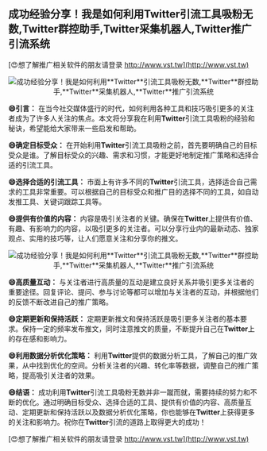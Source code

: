## **成功经验分享！我是如何利用**Twitter**引流工具吸粉无数,**Twitter**群控助手,**Twitter**采集机器人,**Twitter**推广引流系统**

[😍想了解推广相关软件的朋友请登录 http://www.vst.tw](http://www.vst.tw)

 <center><img src="https://vst.tw/MP4/tuiguang/png/7.png" alt="成功经验分享！我是如何利用**Twitter**引流工具吸粉无数,**Twitter**群控助手,**Twitter**采集机器人,**Twitter**推广引流系统"></center>

**😄引言：**
在当今社交媒体盛行的时代，如何利用各种工具和技巧吸引更多的关注者成为了许多人关注的焦点。本文将分享我在利用**Twitter**引流工具吸粉的经验和秘诀，希望能给大家带来一些启发和帮助。

**😄确定目标受众：**
在开始利用**Twitter**引流工具吸粉之前，首先要明确自己的目标受众是谁。了解目标受众的兴趣、需求和习惯，才能更好地制定推广策略和选择合适的引流工具。

**😄选择合适的引流工具：**
市面上有许多不同的**Twitter**引流工具，选择适合自己需求的工具非常重要。可以根据自己的目标受众和推广目的选择不同的工具，如自动发推工具、关键词跟踪工具等。

**😄提供有价值的内容：**
内容是吸引关注者的关键。确保在**Twitter**上提供有价值、有趣、有影响力的内容，以吸引更多的关注者。可以分享行业内的最新动态、独家观点、实用的技巧等，让人们愿意关注和分享你的推文。

 <center><img src="https://vst.tw/MP4/tuiguang/png/6.png" alt="成功经验分享！我是如何利用**Twitter**引流工具吸粉无数,**Twitter**群控助手,**Twitter**采集机器人,**Twitter**推广引流系统"></center>

**😄高质量互动：**
与关注者进行高质量的互动是建立良好关系并吸引更多关注者的重要途径。回复评论、提问、参与讨论等都可以增加与关注者的互动，并根据他们的反馈不断改进自己的推广策略。

**😄定期更新和保持活跃：**
定期更新推文和保持活跃是吸引更多关注者的基本要求。保持一定的频率发布推文，同时注意推文的质量，不断提升自己在**Twitter**上的存在感和影响力。

**😄利用数据分析优化策略：**
利用**Twitter**提供的数据分析工具，了解自己的推广效果，从中找到优化的空间。分析关注者的兴趣、转化率等数据，调整自己的推广策略，提高吸引关注者的效果。

**😄结语：**
成功利用**Twitter**引流工具吸粉无数并非一蹴而就，需要持续的努力和不断的优化。通过明确目标受众、选择合适的工具、提供有价值的内容、高质量互动、定期更新和保持活跃以及数据分析优化策略，你也能够在**Twitter**上获得更多的关注和影响力。祝你在**Twitter**引流的道路上取得更大的成功！

[😍想了解推广相关软件的朋友请登录 http://www.vst.tw](http://www.vst.tw)



